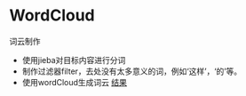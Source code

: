 # WordCloud
词云制作
* 使用jieba对目标内容进行分词
* 制作过滤器filter，去处没有太多意义的词，例如‘这样’，‘的’等。
* 使用wordCloud生成词云
[结果](https://github.com/TheDiscoverer/WordCloud/blob/master/result.jpg)
